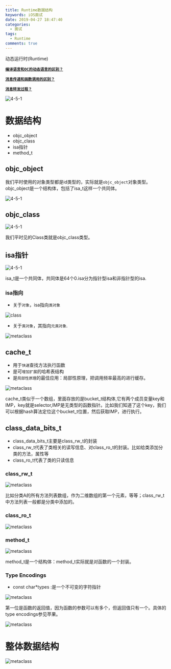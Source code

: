 ```yaml
---
title: Runtime数据结构
keywords: iOS面试
date: 2019-04-27 18:47:40
categories: 
  - 面试
tags:
  - Runtime
comments: true
---
```


动态运行时(Runtime)

**<u>`编译语言和OC的动态语言的区别？`</u>**

**<u>`消息传递和函数调用的区别？`</u>**

**<u>`消息转发过程？`</u>**

![4-5-1](https://raw.githubusercontent.com/HaviLee/Blog-Images/master/Tech/5-1-1.png)

# 数据结构

- objc_object
- objc_class
- isa指针
- method_t

## objc_object

我们平时使用的对象类型都是id类型的，实际就是`objc_object`对象类型。objc_object是一个结构体，包括了isa_t这样一个共同体。

![4-5-1](https://raw.githubusercontent.com/HaviLee/Blog-Images/master/Tech/5-1-0.png)

## objc_class

![4-5-1](https://raw.githubusercontent.com/HaviLee/Blog-Images/master/Tech/5-1-2.png)

我们平时见的Class类就是objc_class类型。



## isa指针

![4-5-1](https://raw.githubusercontent.com/HaviLee/Blog-Images/master/Tech/5-1-3.png)

isa_t是一个共同体，共同体是64个0.isa分为指针型isa和非指针型的isa.

### isa指向

- 关于`对象`，isa指向`类对象`

![class](https://raw.githubusercontent.com/HaviLee/Blog-Images/master/Tech/5-1-4.png)

- 关于`类对象`，其指向`元类对象`.

![metaclass](https://raw.githubusercontent.com/HaviLee/Blog-Images/master/Tech/5-1-5.png)

## cache_t

- 用于`快速`查找方法执行函数
- 是可`增加扩展`的哈希表结构
- 是`局部性原理`的最佳应用：局部性原理，把调用频率最高的进行缓存。

![metaclass](https://raw.githubusercontent.com/HaviLee/Blog-Images/master/Tech/5-1-6.png)

cache_t类似于一个数组，里面存放的是bucket_t结构体,它有两个成员变量key和IMP，key就是selector,IMP是无类型的函数指针。比如我们知道了这个key，我们可以根据hash算法定位这个bucket_t位置，然后获取IMP，进行执行。

## class_data_bits_t

- class_data_bits_t主要是class_rw_t的封装
- class_rw_t代表了类相关的读写信息、对class_ro_t的封装。比如给类添加分类的方法，属性等
- class_ro_t代表了类的只读信息

### class_rw_t

![metaclass](https://raw.githubusercontent.com/HaviLee/Blog-Images/master/Tech/5-1-7.png)

比如分类A的所有方法列表数组，作为二维数组的第一个元素，等等；class_rw_t中方法列表一般都是分类中添加的。

### class_ro_t

![metaclass](https://raw.githubusercontent.com/HaviLee/Blog-Images/master/Tech/5-1-8.png)

### method_t

![metaclass](https://raw.githubusercontent.com/HaviLee/Blog-Images/master/Tech/5-1-9.png)

method_t是一个结构体：method_t实际就是对函数的一个封装。

### Type Encodings

- const char*types :是一个不可变的字符指针

![metaclass](https://raw.githubusercontent.com/HaviLee/Blog-Images/master/Tech/5-1-10.png)

第一位是函数的返回值，因为函数的参数可以有多个，但返回值只有一个。具体的type encodings参见苹果。

![metaclass](https://raw.githubusercontent.com/HaviLee/Blog-Images/master/Tech/5-1-11.png)



# 整体数据结构

![metaclass](https://raw.githubusercontent.com/HaviLee/Blog-Images/master/Tech/5-1-12.png)